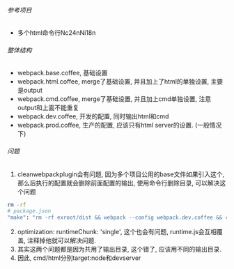 ###### 参考项目

- 多个html命令行Nc24nNi18n

###### 整体结构

- webpack.base.coffee, 基础设置
- webpack.html.coffee, merge了基础设置, 并且加上了html的单独设置, 主要是output
- webpack.cmd.coffee, merge了基础设置, 并且加上cmd单独设置, 注意output和上面不能重复
- webpack.dev.coffee, 开发的配置, 同时输出html和cmd
- webpack.prod.coffee, 生产的配置, 应该只有html server的设置. (一般情况下)

###### 问题

1. cleanwebpackplugin会有问题, 因为多个项目公用的base文件如果引入这个, 那么后执行的配置就会删除前面配置的输出, 使用命令行删除目录, 可以解决这个问题

```sh
rm -rf
# package.json
"make": "rm -rf exroot/dist && webpack --config webpack.dev.coffee && chmod u+x ./exroot/dist/bin.js",
```

2. optimization:    runtimeChunk: 'single', 这个也会有问题, runtime.js会互相覆盖, 注释掉他就可以解决问题.
3. 其实这两个问题都是因为共用了输出目录, 这个错了, 应该用不同的输出目录.
4. 因此, cmd/html分别target:node和devserver
